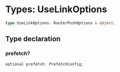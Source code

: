 # Types: UseLinkOptions

```ts
type UseLinkOptions: RouterPushOptions & object;
```

## Type declaration

### prefetch?

```ts
optional prefetch: PrefetchConfig;
```
